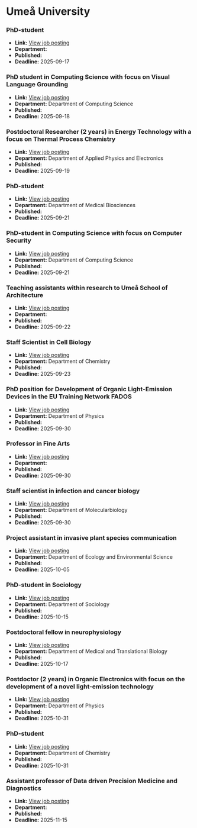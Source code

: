 # Umeå University

### PhD-student
- **Link:** [View job posting](https://www.umu.se/en/work-with-us/open-positions/phd-student-_856539/)
- **Department:** 
- **Published:** 
- **Deadline:** 2025-09-17

### PhD student in Computing Science with focus on Visual Language Grounding
- **Link:** [View job posting](https://www.umu.se/en/work-with-us/open-positions/phd-student-in-computing-science-with-focus-on-visual-language-grounding_851614/)
- **Department:** Department of Computing Science
- **Published:** 
- **Deadline:** 2025-09-18

### Postdoctoral Researcher (2 years) in Energy Technology with a focus on Thermal Process Chemistry
- **Link:** [View job posting](https://www.umu.se/en/work-with-us/open-positions/postdoctoral-researcher-2-years-in-energy-technology-with-a-focus-on-thermal-process-chemistry_852814/)
- **Department:** Department of Applied Physics and Electronics
- **Published:** 
- **Deadline:** 2025-09-19

### PhD-student
- **Link:** [View job posting](https://www.umu.se/en/work-with-us/open-positions/phd-student-_854281/)
- **Department:** Department of Medical Biosciences
- **Published:** 
- **Deadline:** 2025-09-21

### PhD-student in Computing Science with focus on Computer Security
- **Link:** [View job posting](https://www.umu.se/en/work-with-us/open-positions/phd-student-in-computing-science-with-focus-on-computer-security_848581/)
- **Department:** Department of Computing Science
- **Published:** 
- **Deadline:** 2025-09-21

### Teaching assistants within research to Umeå School of Architecture
- **Link:** [View job posting](https://www.umu.se/en/work-with-us/open-positions/teaching-assistants-within-research-to-umea-school-of-architecture_851301/)
- **Department:** 
- **Published:** 
- **Deadline:** 2025-09-22

### Staff Scientist in Cell Biology
- **Link:** [View job posting](https://www.umu.se/en/work-with-us/open-positions/staff-scientist-in-cell-biology_852466/)
- **Department:** Department of Chemistry
- **Published:** 
- **Deadline:** 2025-09-23

### PhD position for Development of Organic Light-Emission Devices in the EU Training Network FADOS
- **Link:** [View job posting](https://www.umu.se/en/work-with-us/open-positions/phd-position-for-development-of-organic-light-emission-devices-in-the-eu-training-network-fados_852750/)
- **Department:** Department of Physics
- **Published:** 
- **Deadline:** 2025-09-30

### Professor in Fine Arts
- **Link:** [View job posting](https://www.umu.se/en/work-with-us/open-positions/professor-in-fine-arts_818703/)
- **Department:** 
- **Published:** 
- **Deadline:** 2025-09-30

### Staff scientist in infection and cancer biology
- **Link:** [View job posting](https://www.umu.se/en/work-with-us/open-positions/staff-scientist-in-infection-and-cancer-biology_852844/)
- **Department:** Department of Molecularbiology
- **Published:** 
- **Deadline:** 2025-09-30

### Project assistant in invasive plant species communication
- **Link:** [View job posting](https://www.umu.se/en/work-with-us/open-positions/project-assistant-in-invasive-plant-species-communication_855696/)
- **Department:** Department of Ecology and Environmental Science
- **Published:** 
- **Deadline:** 2025-10-05

### PhD-student in Sociology
- **Link:** [View job posting](https://www.umu.se/en/work-with-us/open-positions/phd-student-in-sociology_840856/)
- **Department:** Department of Sociology
- **Published:** 
- **Deadline:** 2025-10-15

### Postdoctoral fellow in neurophysiology
- **Link:** [View job posting](https://www.umu.se/en/work-with-us/open-positions/postdoctoral-fellow-in-neurophysiology_848918/)
- **Department:** Department of Medical and Translational Biology
- **Published:** 
- **Deadline:** 2025-10-17

### Postdoctor (2 years) in Organic Electronics with focus on the development of a novel light-emission technology
- **Link:** [View job posting](https://www.umu.se/en/work-with-us/open-positions/postdoctor-2-years-in-organic-electronics-with-focus-on-the-development-of-a-novel-light-emission-technology_852955/)
- **Department:** Department of Physics
- **Published:** 
- **Deadline:** 2025-10-31

### PhD-student
- **Link:** [View job posting](https://www.umu.se/en/work-with-us/open-positions/phd-student-_856371/)
- **Department:** Department of Chemistry
- **Published:** 
- **Deadline:** 2025-10-31

### Assistant professor of Data driven Precision Medicine and Diagnostics
- **Link:** [View job posting](https://www.umu.se/en/work-with-us/open-positions/assistant-professor-of-data-driven-precision-medicine-and-diagnostics_855584/)
- **Department:** 
- **Published:** 
- **Deadline:** 2025-11-15

